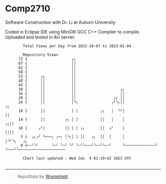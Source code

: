 # Comp2710
Software Construction with Dr. Li at Auburn University

Coded in Eclipse IDE using MinGW GCC C++ Compiler to compile.
Uploaded and tested in AU server.

```
        Total Views per Day from 2022-10-07 to 2023-01-04

        Repository Views
      72 ┼                    ╭╮
      67 ┤                    ││
      62 ┤                    ││
      58 ┤                    ││
      53 ┤      ╭╮            ││
      48 ┤      ││            ││
      43 ┤      ││            ││
      38 ┤      ││            ││                    ╭╮
      34 ┤      ││            ││                    ││
      29 ┤      ││            ││                 ╭╮ ││
      24 ┤      ││            │╰╮               ╭╯╰╮││                ╭╮
      19 ┤      ││            │ │          ╭╮   │  ╰╯│                ││
      14 ┤      ││         ╭╮ │ │          ││   │    │              ╭╮││
      10 ┤     ╭╯│         ││ │ │ ╭╮       ││  ╭╯    │              ││││
       5 ┤  ╭╮╭╯ ╰───╮ ╭─╮ │╰╮│ │ ││   ╭╮  ││  │     │              │╰╯╰╮   ╭╮
       0 ┼──╯╰╯      ╰─╯ ╰─╯ ╰╯ ╰─╯╰───╯╰──╯╰──╯     ╰──────────────╯   ╰───╯╰─────────────────────

        Chart last updated - Wed Jan  4 01:19:42 2023 UTC
        
```

---

> RepoStats by [Wumphlett](https://github.com/Wumphlett)
